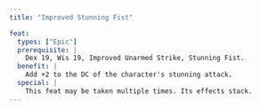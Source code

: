 ```yaml
---
title: "Improved Stunning Fist"

feat:
  types: ["Epic"]
  prerequisite: |
    Dex 19, Wis 19, Improved Unarmed Strike, Stunning Fist.
  benefit: |
    Add +2 to the DC of the character's stunning attack.
  special: |
    This feat may be taken multiple times. Its effects stack.
---
```

